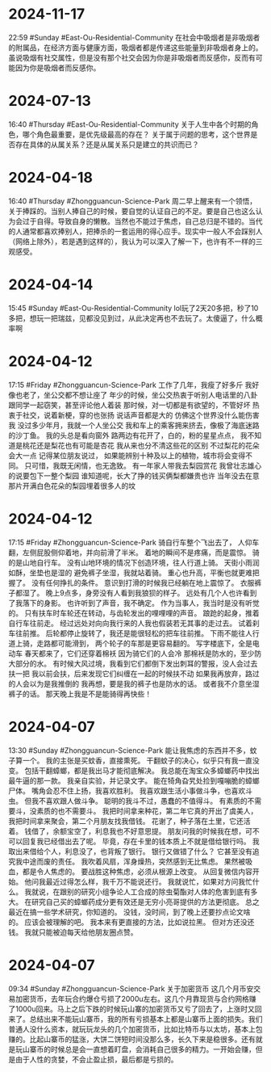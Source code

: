 # 2024-11-17
22:59
#Sunday
#East-Ou-Residential-Community 
在社会中吸烟者是非吸烟者的附属品，在经济方面与健康方面，吸烟者都是传递这些能量到非吸烟者身上的。虽说吸烟有社交属性，但是没有那个社交会因为你是非吸烟者而反感你，反而有可能因为你是吸烟者而反感你。


# 2024-07-13
16:40
#Thursday
#East-Ou-Residential-Community 
关于人生中各个时期的角色，哪个角色最重要，是优先级最高的存在？
关于属于问题的思考，这个世界是否存在具体的从属关系？还是从属关系只是建立的共识而已？

# 2024-04-18
16:40
#Thursday
#Zhongguancun-Science-Park 
周二早上醒来有一个领悟，关于捧踩的。当别人捧自己的时候，要自觉的认证自己的不足。要是自己也这么认为会过于自得。导致自身的懒散。当然也不能过于焦虑，自己总归是不错的。当代的人通常都喜欢捧别人，把捧杀的一套运用的得心应手。现实中一般人不会踩别人（网络上除外），若是遇到这样的），我认为可以深入了解一下，也许有不一样的三观感受。


# 2024-04-14
15:45
#Sunday 
#East-Ou-Residential-Community 
lol玩了2天20多把，秒了10多把，想玩一把瑞兹，见都没见到过，从此决定再也不去玩了。太傻逼了，什么概率啊


# 2024-04-12
17:15
#Friday
#Zhongguancun-Science-Park 
工作了几年，我瘦了好多斤
我好像也老了，坐公交都不想让座了
年少的时候，坐公交热衷于听别人电话里的八卦跟同学一起窃笑，甚至评论他人着装
那时候，对一切都是有欲望的，不管好坏
热衷于社交，说着新梗，穿的也张扬
说话声音都是大的
仿佛这个世界没什么能伤害我
没过多少年月，我就一个人坐公交
我和车上的乘客拥来挤去，像极了海底迷路的沙丁鱼。
我的头总是看向窗外
路两边有花开了，白的，粉的星星点点，
我不知道是桃花还是梨花也有可能是杏花
我从来也分不清这些花的区别
不过梨花的花朵会大一点
记得某位朋友说过，
如果能辨别十种及以上的植物，城市将会变得不同。
只可惜，我既无闲情，也无逸致。
有一年家人带我去梨园赏花
我曾壮志雄心的说要包下一整个梨园
谁知道呢，长大了挣的钱买俩梨都嫌贵也许
当年没去在意
那片开满白色花朵的梨园埋着很多人的坟

# 2024-04-12
17:15
#Friday
#Zhongguancun-Science-Park 
骑自行车整个飞出去了，
人仰车翻，左侧屁股侧仰着地，并向前滑了半米。
着地的瞬间不是疼痛，而是震惊。
骑的是山地自行车。
没有山地环境的情况下创造环境，往人行道上骑。
天街小雨润如酥，坐垫也是湿的
避免裤子坐湿，我就站着骑。
重心也升高，平衡也就更难把握了。
没有任何挣扎的条件。
意识到打滑的时候我已经躺在地上震惊了。
衣服裤子都湿了。
晚上9点多，身旁没有人看到我狼狈的样子。
远处有几个人也许看到了我落下的身影。
也许听到了声音，我不确定。
作为当事人，我当时是没有听觉的。
只有扶车时车轮还在转动，与齿轮发出的哩哩哩的声音。
踉跄的起身，推着自行车往前走。
经过远处对向向我行来的人我也假装若无其事的走过去。
试着刹车往前推。
后轮都停止旋转了，我还是能很轻松的把车往前推。
下雨不能往人行道上骑，走路都可能滑到，
两个轮子的车那是更容易翻的。
写字楼底下，全是电动车
春天都来了，它们还穿着棉袄
因为骑它们的人会冷
那棉袄是防水的，至少防大部分的水。
有时候大风过境，我看到它们都倒下发出刺耳的警报，没人会过去扶一把
我以前会扶，后来发现它们纠缠在一起的时候扶不动
如果我再放弃，路过的人会以为是我推倒的
我再想，要是我的裤子也是防水的话。
或者我不介意坐湿裤子的话。
那天晚上我是不是能骑得再快些！



# 2024-04-07
13:30
#Sunday 
#Zhongguancun-Science-Park 
能让我焦虑的东西并不多，蚊子算一个。
我的主张是买蚊香，直接熏死。
干翻蚊子的决心，似乎只有我一直没变。
包括干翻蟑螂，都是我出马才能彻底解决。
我总能在淘宝众多蟑螂药中找出最牛逼的那一款。
我亲自实验，并记录文字。
能在犄角旮旯处捡到嘎嘣脆的蟑螂尸体。
嘴角会忍不住上扬，我喜欢胜利。
我喜欢跟生活小事做斗争，也喜欢斗虫。
但我不喜欢跟人做斗争。
聪明的我斗不过，愚蠢的不值得斗。
有素质的不需要斗，没素质的也不需要斗。
我把时间拿来种花，第二年它真的开出了虞美人，
我把时间拿来聚会，第二个月朋友找我借钱。
花谢了，种子落在土里，它还活着。
钱借了，余额宝空了，利息我也不好意思提。
朋友问我的时候我在想，可不可以回复我已经借出去了呢。
毕竟，存在卡里的钱本质上不就是借给银行吗。
我取出来借给个人，利息没了，也背叛了银行。
银行又做错了什么？
它甚至没有追究我中途而废的责任。
我吹着风扇，浑身燥热，突然感到无比焦虑。
果然被吸血，都是令人焦虑的。
要战胜这种焦虑，必须从根源上改变。
从回复微信内容开始。
他问我最近过得怎么样，我千万不能说还行。
我就说忙，如果对方问我忙什么。
我就说，在跟别的研究小组争论人工合成的除虫菊酯对人体的危害到底有多大。
在研究自己买的蟑螂药成分更有效还是无穷小亮哥提供的方法更彻底。
总之最近在搞一些学术研究，你知道的。
没钱，没时间，到了晚上还要抄点论文啥的。
应该会被理解的吧。
我本来有更直接的方法，比如说拉黑。
但对方还没还钱。
我就只能被迫每天给他朋友圈点赞。

# 2024-04-07
09:34
#Sunday
#Zhongguancun-Science-Park 
关于加密货币
这几个月币安交易加密货币，去年玩合约爆仓亏损了2000u左右。这几个月靠现货与合约网格赚了1000u回来。马上之后下跌的时候玩山寨的加密货币又亏了回去了，上涨时又回来了。总结出来不能玩山寨币，我的所有亏损基本上都是山寨币上面的损失。我们普通人没什么资本，就玩玩龙头的几个加密货币，比如比特币与以太坊，基本上包赚的。比起山寨币的猛涨，大饼二饼短时间没那么多，长久下来是稳很多。还有就是玩山寨币的时候总是会一直想着盯盘，会消耗自己很多的精力。一开始会赚，但是由于人性的贪婪，不会止盈止损，最后都是亏损的。


